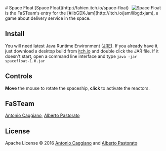 <img align="right" alt="Space Float" src="http://www.fahien.me/wp-content/uploads/2015/12/sf256x256.png" />
# Space Float
[Space Float](http://fahien.itch.io/space-float) is the FaSTeam‘s entry for the [#libGDXJam](http://itch.io/jam/libgdxjam), a game about delivery service in the space.

## Install
You will need latest Java Runtime Environment ([JRE](http://www.oracle.com/technetwork/java/javase/downloads/index.html)). If you already have it, just download a desktop build from [itch.io](http://fahien.itch.io/space-float) and double click the JAR file. If it doesn't start, open a command line interface and type
`java -jar spacefloat-1.0.jar`

## Controls
**Move** the mouse to rotate the spaceship, **click** to activate the reactors.

## FaSTeam
[Antonio Caggiano](https://twitter.com/Fahien), [Alberto Pastorato](https://sketchfab.com/pasto)

## License
Apache License © 2016 [Antonio Caggiano](https://twitter.com/Fahien) and [Alberto Pastorato](https://sketchfab.com/pasto)
